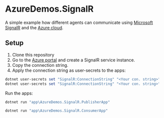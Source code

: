 # AzureDemos.SignalR

A simple example how different agents can communicate using [Microsoft SignalR](https://azure.microsoft.com/en-us/services/signalr-service/) and the [Azure cloud](https://portal.azure.com/).

## Setup

1. Clone this repository
1. Go to the [Azure portal](https://portal.azure.com/#create/hub) and create a SignalR service instance.
1. Copy the connection string.
1. Apply the connection string as user-secrets to the apps:

```powershell
dotnet user-secrets set "SignalR:ConnectionString" "<Your con. string>" --project "app\AzureDemos.SignalR.PublisherApp"
dotnet user-secrets set "SignalR:ConnectionString" "<Your con. string>" --project "app\AzureDemos.SignalR.ConsumerApp"
```

Run the apps:

```powershell
dotnet run "app\AzureDemos.SignalR.PublisherApp"
```

```powershell
dotnet run "app\AzureDemos.SignalR.ConsumerApp"
```
